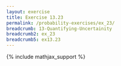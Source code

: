 ```yaml
---
layout: exercise
title: Exercise 13.23
permalink: /probability-exercises/ex_23/
breadcrumb: 13-Quantifying-Uncertainity
breadcrumb2: ex_23
breadcrumb5: ex13.23
---
```


{% include mathjax_support %}

